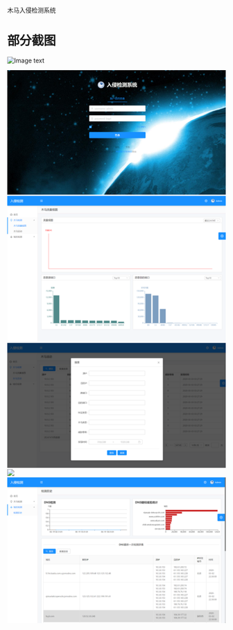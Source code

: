 木马入侵检测系统


# 部分截图
![Image text](https://github.com/luxinjuan/BUPT-Project/blob/master/src/assets/tmp/img/%E7%99%BB%E5%BD%95%E9%A1%B5.PNG)

<img src="./src/assets/tmp/img/登录页.PNG"/>
<img src="./src/assets/tmp/img/首页.PNG"/>
<img src="./src/assets/tmp/img/木马活动.PNG"/>
<img src="./src/assets/tmp/img/流量试图.PNG"/>
<img src="./src/assets/tmp/img/检测历史.PNG"/>
